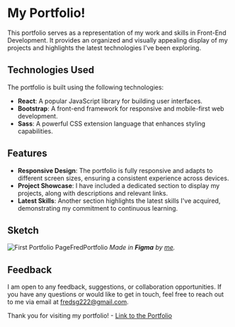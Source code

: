# My Portfolio!

This portfolio serves as a representation of my work and skills in Front-End Development. It provides an organized and visually appealing display of my projects and highlights the latest technologies I've been exploring.

## Technologies Used
The portfolio is built using the following technologies:

- **React**: A popular JavaScript library for building user interfaces.
- **Bootstrap**: A front-end framework for responsive and mobile-first web development.
- **Sass**: A powerful CSS extension language that enhances styling capabilities.

## Features
- **Responsive Design**: The portfolio is fully responsive and adapts to different screen sizes, ensuring a consistent experience across devices.
- **Project Showcase**: I have included a dedicated section to display my projects, along with descriptions and relevant links.
- **Latest Skills**: Another section highlights the latest skills I've acquired, demonstrating my commitment to continuous learning.

## Sketch
![First Portfolio PageFredPortfolio](https://github.com/fred-gutierrez/Fred-React-Portfolio/assets/81400463/b8f9acd7-f449-4fda-a768-b2712e1806c2)
_Made in **Figma** by [me](https://github.com/fred-gutierrez)._

## Feedback
I am open to any feedback, suggestions, or collaboration opportunities. If you have any questions or would like to get in touch, feel free to reach out to me via email at fredsg222@gmail.com.

Thank you for visiting my portfolio! - [Link to the Portfolio](https://freddavidsolisgutierrez.netlify.app/)

